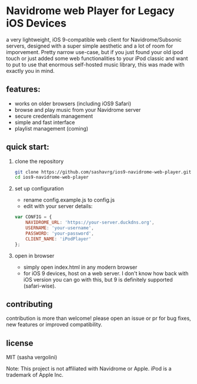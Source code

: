 # Navidrome web Player for Legacy iOS Devices

a very lightweight, iOS 9-compatible web client for Navidrome/Subsonic servers, designed with a super simple aesthetic and a lot of room for imporvement. Pretty narrow use-case, but if you just found your old ipod touch or just added some web functionalities to your iPod classic and want to put to use that enormous self-hosted music library, this was made with exactly you in mind.

## features:

- works on older browsers (including iOS9 Safari)
- browse and play music from your Navidrome server
- secure credentials management
- simple and fast interface
- playlist management (coming)

## quick start:

1. clone the repository

    ```bash
    git clone https://github.com/sashavrg/ios9-navidrome-web-player.git
    cd ios9-navidrome-web-player
    ```
2. set up configuration

    - rename config.example.js to config.js
    - edit with your server details:

    ```javascript
    var CONFIG = {
        NAVIDROME_URL: 'https://your-server.duckdns.org',
        USERNAME: 'your-username',
        PASSWORD: 'your-password',
        CLIENT_NAME: 'iPodPlayer'
    };
    ```
3. open in browser

    - simply open index.html in any modern browser
    - for iOS 9 devices, host on a web server. I don't know how back with iOS version you can go with this, but 9 is definitely supported (safari-wise).

## contributing

contribution is more than welcome! please open an issue or pr for bug fixes, new features or improved compatibility.

## license

MIT (sasha vergolini)

Note: This project is not affiliated with Navidrome or Apple. iPod is a trademark of Apple Inc.
